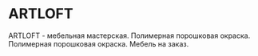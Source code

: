 # ARTLOFT
ARTLOFT - мебельная мастерская. ​Полимерная порошковая окраска. ​Полимерная порошковая окраска. ​Мебель на заказ.
